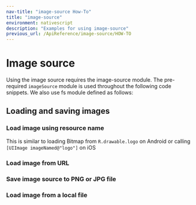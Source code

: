 ```yaml
---
nav-title: "image-source How-To"
title: "image-source"
environment: nativescript
description: "Examples for using image-source"
previous_url: /ApiReference/image-source/HOW-TO
---
```

# Image source
Using the image source requires the image-source module.
<snippet id='imagesource-require'/>
The pre-required `imageSource` module is used throughout the following code snippets.
We also use fs module defined as follows:
<snippet id='imagesource-require-alt'/>

## Loading and saving images
### Load image using resource name
This is similar to loading Bitmap from `R.drawable.logo` on Android or calling `[UIImage imageNamed@"logo"]` on iOS
<snippet id='imagesource-resname'/>

### Load image from URL
<snippet id='imagesource-load-url'/>

### Save image source to PNG or JPG file
<snippet id='imagesource-save-to'/>

### Load image from a local file
<snippet id='imagesource-load-local'/>
